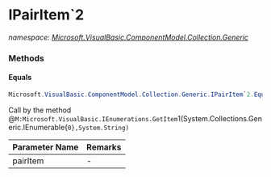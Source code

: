﻿# IPairItem`2
_namespace: <a href="#" onClick="load('/docs/Microsoft.VisualBasic.ComponentModel.Collection.Generic/index.md')">Microsoft.VisualBasic.ComponentModel.Collection.Generic</a>_





### Methods

#### Equals
```csharp
Microsoft.VisualBasic.ComponentModel.Collection.Generic.IPairItem`2.Equals(Microsoft.VisualBasic.ComponentModel.Collection.Generic.IPairItem{`0,`1})
```
Call by the method @``M:Microsoft.VisualBasic.IEnumerations.GetItem``1(System.Collections.Generic.IEnumerable{``0},System.String)``

|Parameter Name|Remarks|
|--------------|-------|
|pairItem|-|



